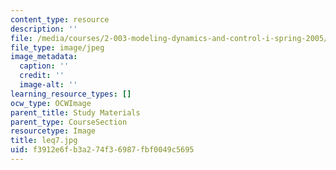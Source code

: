 ```yaml
---
content_type: resource
description: ''
file: /media/courses/2-003-modeling-dynamics-and-control-i-spring-2005/f3912e6fb3a274f36987fbf0049c5695_leq7.jpg
file_type: image/jpeg
image_metadata:
  caption: ''
  credit: ''
  image-alt: ''
learning_resource_types: []
ocw_type: OCWImage
parent_title: Study Materials
parent_type: CourseSection
resourcetype: Image
title: leq7.jpg
uid: f3912e6f-b3a2-74f3-6987-fbf0049c5695
---
```

